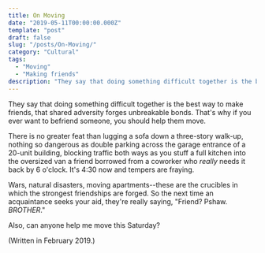 ```yaml
---
title: On Moving
date: "2019-05-11T00:00:00.000Z"
template: "post"
draft: false
slug: "/posts/On-Moving/"
category: "Cultural"
tags:
  - "Moving"
  - "Making friends"
description: "They say that doing something difficult together is the best way to make friends, that shared adversity forges unbreakable bonds. That's why if you ever want to befriend someone, you should help them move."
---
```


They say that doing something difficult together is the best way to make friends, that shared adversity forges unbreakable bonds. That's why if you ever want to befriend someone, you should help them move. 

There is no greater feat than lugging a sofa down a three-story walk-up, nothing so dangerous as double parking across the garage entrance of a 20-unit building, blocking traffic both ways as you stuff a full kitchen into the oversized van a friend borrowed from a coworker who _really_ needs it back by 6 o'clock. It's 4:30 now and tempers are fraying. 

Wars, natural disasters, moving apartments--these are the crucibles in which the strongest friendships are forged. So the next time an acquaintance seeks your aid, they're really saying, "Friend? Pshaw. _BROTHER_."

Also, can anyone help me move this Saturday?

(Written in February 2019.)